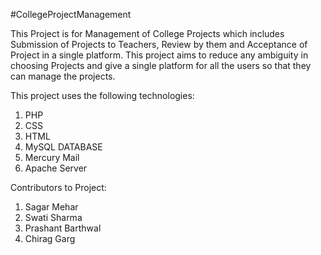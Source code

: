 #CollegeProjectManagement

This Project is for Management of College Projects which includes Submission of Projects to Teachers, Review by them and Acceptance of Project in a single platform. This project aims to reduce any ambiguity in choosing Projects and give a single platform for all the users so that they can manage the projects. 

This project uses the following technologies:
1. PHP
2. CSS
3. HTML
4. MySQL DATABASE
5. Mercury Mail
6. Apache Server

Contributors to Project:
1. Sagar Mehar
2. Swati Sharma
3. Prashant Barthwal
4. Chirag Garg

